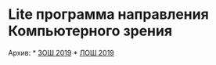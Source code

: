 # Lite программа направления Компьютерного зрения

Архив:
	* [ЗОШ 2019](https://github.com/ml-dafe/cv_mipt_olymp_school/tree/master/Lite/2019_Winter)
	* [ЛОШ 2019](https://github.com/ml-dafe/cv_mipt_olymp_school/tree/master/Lite/2019_Summer)
